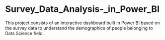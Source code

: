 # Survey_Data_Analysis-_in_Power_BI
This project consists of an interactive dashboard built in Power BI based on the survey data to understand the demographics of people belonging to Data Science field.
